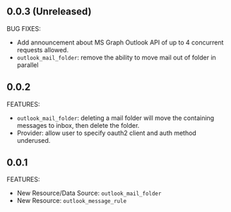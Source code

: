 ## 0.0.3 (Unreleased)

BUG FIXES:

* Add announcement about MS Graph Outlook API of up to 4 concurrent requests allowed.
* `outlook_mail_folder`: remove the ability to move mail out of folder in parallel

## 0.0.2

FEATURES:

* `outlook_mail_folder`: deleting a mail folder will move the containing messages to inbox, then delete the folder.
* Provider: allow user to specify oauth2 client and auth method underused.

## 0.0.1

FEATURES:

* New Resource/Data Source: `outlook_mail_folder`
* New Resource: `outlook_message_rule`

